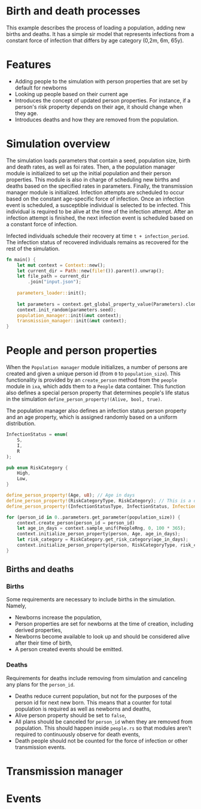 # Birth and death processes

This example describes the process of loading a population, adding new births and deaths. It has a simple sir model that represents infections from a constant force of infection that differs by age category (0,2m, 6m, 65y). 

# Features

  * Adding people to the simulation with person properties that are set by default for newborns
  * Looking up people based on their current age
  * Introduces the concept of updated person properties. For instance, if a person's risk property depends on their age, it should change when they age. 
  * Introduces deaths and how they are removed from the population. 

# Simulation overview
The simulation loads parameters that contain a seed, population size, birth and death rates, as well as foi rates. Then, a the population manager module is initialized to set up the initial population and their person properties. This module is also in charge of scheduling new births and deaths based on the specified rates in parameters. Finally, the transmission manager module is initialized. Infection attempts are scheduled to occur based on the constant age-specific force of infection. Once an infection event is scheduled, a susceptible individual is selected to be infected. This individual is required to be alive at the time of the infection attempt. After an infection attempt is finished, the next infection event is scheduled based on a constant force of infection. 

Infected individuals schedule their recovery at time `t + infection_period`. The infection status of recovered individuals remains as recovered for the rest of the simulation.


```rust main.rs
fn main() {
	let mut context = Context::new();
	let current_dir = Path::new(file!()).parent().unwrap();
	let file_path = current_dir
		.join("input.json");
	
	parameters_loader::init();
	
	let parameters = context.get_global_property_value(Parameters).clone();
	context.init_random(parameters.seed);
	population_manager::init(&mut context);
	transmission_manager::init(&mut context);
}

```

# People and person properties
When the `Population manager` module initializes, a number of persons are created and given a unique person id (from `0` to `population_size`). This functionality is provided by an `create_person` method from the `people` module in `ixa`, which adds them to a `People` data container. This function also defines a special person property that determines people's life status in the simulation `define_person_property!(Alive, bool, true)`. 

The population manager also defines an infection status person property and an age property, which is assigned randomly based on a uniform distribution. 

```rust
InfectionStatus = enum(
    S,
    I,
    R
);

pub enum RiskCategory {
    High,
    Low,
}

define_person_property!(Age, u8); // Age in days
define_person_property!(RiskCategoryType, RiskCategory); // This is a derived property that depends on age. 
define_person_property!(InfectionStatusType, InfectionStatus, InfectionStatus::S);

for (person_id in 0..parameters.get_parameter(population_size)) {
    context.create_person(person_id = person_id)
	let age_in_days = context.sample_unif(PeopleRng, 0, 100 * 365);
	context.initialize_person_property(person, Age, age_in_days);
	let	risk_category = RiskCategory.get_risk_category(age_in_days);
    context.initialize_person_property(person, RiskCategoryType, risk_category);
}
```
## Births and deaths

### Births
Some requirements are necessary to include births in the simulation. Namely, 
  * Newborns increase the population,
  * Person properties are set for newborns at the time of creation, including derived properties,
  * Newborns become available to look up and should be considered alive after their time of birth,
  * A person created events should be emitted. 

### Deaths
Requirements for deaths include removing from simulation and canceling any plans for the `person_id`. 
  * Deaths reduce current population, but not for the purposes of the person id for next new born. This means that a counter for total population is required as well as newborns and deaths,
  * Alive person property should be set to `false`,
  * All plans should be canceled for `person_id` when they are removed from population. This should happen inside `people.rs` so that modules aren't required to continuously observe for death events,
  * Death people should not be counted for the force of infection or other transmission events. 
  
 


# Transmission manager

# Events

